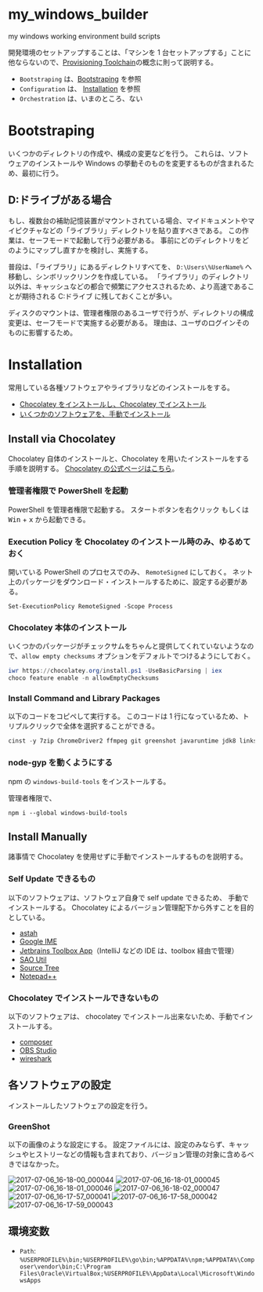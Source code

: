 # my_windows_builder

my windows working environment build scripts

開発環境のセットアップすることは、「マシンを 1 台セットアップする」ことに他ならないので、[Provisioning Toolchain](https://conferences.oreilly.com/velocity/velocity-mar2010/public/schedule/detail/14180)の概念に則って説明する。

- `Bootstraping` は、[Bootstraping](#bootstraping) を参照
- `Configuration` は、 [Installation](#installation) を参照
- `Orchestration` は、いまのところ、ない

# Bootstraping

いくつかのディレクトリの作成や、構成の変更などを行う。
これらは、ソフトウェアのインストールや Windows の挙動そのものを変更するものが含まれるため、最初に行う。

## D:ドライブがある場合

もし、複数台の補助記憶装置がマウントされている場合、マイドキュメントやマイピクチャなどの「ライブラリ」ディレクトリを貼り直すべきである。
この作業は、セーフモードで起動して行う必要がある。
事前にどのディレクトリをどのようにマップし直すかを検討し、実施する。

普段は、「ライブラリ」にあるディレクトリすべてを、 `D:\Users\%UserName%` へ移動し、シンボリックリンクを作成している。
「ライブラリ」のディレクトリ以外は、キャッシュなどの都合で頻繁にアクセスされるため、より高速であることが期待される C:ドライブ に残しておくことが多い。

ディスクのマウントは、管理者権限のあるユーザで行うが、ディレクトリの構成変更は、セーフモードで実施する必要がある。
理由は、ユーザのログインそのものに影響するため。

# Installation

常用している各種ソフトウェアやライブラリなどのインストールをする。

- [Chocolatey をインストールし、Chocolatey でインストール](#install-via-chocolatey)
- [いくつかのソフトウェアを、手動でインストール](#install-manually)

## Install via Chocolatey

Chocolatey 自体のインストールと、Chocolatey を用いたインストールをする手順を説明する。
[Chocolatey の公式ページはこちら](https://chocolatey.org/install)。

### 管理者権限で PowerShell を起動

PowerShell を管理者権限で起動する。
スタートボタンを右クリック もしくは <kbd>Win</kbd> + <kbd>x</kbd> から起動できる。

### Execution Policy を Chocolatey のインストール時のみ、ゆるめておく

開いている PowerShell のプロセスでのみ、 `RemoteSigned` にしておく。
ネット上のパッケージをダウンロード・インストールするために、設定する必要がある。

```posershell
Set-ExecutionPolicy RemoteSigned -Scope Process
```

### Chocolatey 本体のインストール

いくつかのパッケージがチェックサムをちゃんと提供してくれていないようなので、`allow empty checksums` オプションをデフォルトでつけるようにしておく。

```powershell
iwr https://chocolatey.org/install.ps1 -UseBasicParsing | iex
choco feature enable -n allowEmptyChecksums
```

### Install Command and Library Packages

以下のコードをコピペして実行する。
このコードは 1 行になっているため、トリプルクリックで全体を選択することができる。

```powershell
cinst -y 7zip ChromeDriver2 ffmpeg git greenshot javaruntime jdk8 linkshellextension mysql.workbench nodejs plantuml php powershell python rapidee rsync ruby screentogif specialfoldersview sysinternals vagrant virtualbox winmerge-jp yumi
```

### node-gyp を動くようにする

npm の `windows-build-tools` をインストールする。

管理者権限で、

```
npm i --global windows-build-tools
```

## Install Manually

諸事情で Chocolatey を使用せずに手動でインストールするものを説明する。

### Self Update できるもの

以下のソフトウェアは、ソフトウェア自身で self update できるため、 手動でインストールする。
Chocolatey によるバージョン管理配下から外すことを目的としている。

- [astah](http://astah.change-vision.com/ja/)
- [Google IME](https://www.google.co.jp/ime/)
- [Jetbrains Toolbox App](https://www.jetbrains.com/toolbox/app/)（IntelliJ などの IDE は、toolbox 経由で管理）
- [SAO Util](http://www.gpbeta.com/ja/post/develop/sao-utils/)
- [Source Tree](https://www.sourcetreeapp.com/)
- [Notepad++](https://notepad-plus-plus.org/download/)

### Chocolatey でインストールできないもの

以下のソフトウェアは、 chocolatey でインストール出来ないため、手動でインストールする。

- [composer](https://getcomposer.org/)
- [OBS Studio](https://obsproject.com/)
- [wireshark](https://www.wireshark.org/)

## 各ソフトウェアの設定

インストールしたソフトウェアの設定を行う。

### GreenShot

以下の画像のような設定にする。
設定ファイルには、設定のみならず、キャッシュやヒストリーなどの情報も含まれており、バージョン管理の対象に含めるべきではなかった。

![2017-07-06_16-18-00_000044](https://user-images.githubusercontent.com/2140131/27899813-bd16fd68-6266-11e7-8be6-c6d1a3ca7759.png)
![2017-07-06_16-18-01_000045](https://user-images.githubusercontent.com/2140131/27899815-bd1f0468-6266-11e7-8a1e-03e066817dd4.png)
![2017-07-06_16-18-01_000046](https://user-images.githubusercontent.com/2140131/27899814-bd1ab778-6266-11e7-8328-904da78d991f.png)
![2017-07-06_16-18-02_000047](https://user-images.githubusercontent.com/2140131/27899816-bd35786a-6266-11e7-978f-dc302d86a731.png)
![2017-07-06_16-17-57_000041](https://user-images.githubusercontent.com/2140131/27899817-bd3791c2-6266-11e7-8151-936a6bd6aa97.png)
![2017-07-06_16-17-58_000042](https://user-images.githubusercontent.com/2140131/27899818-bd3a17ee-6266-11e7-9e18-df942ed158d1.png)
![2017-07-06_16-17-59_000043](https://user-images.githubusercontent.com/2140131/27899819-bd3b0dd4-6266-11e7-910c-cecc068a68e0.png)

## 環境変数

- `Path`: `%USERPROFILE%\bin;%USERPROFILE%\go\bin;%APPDATA%\npm;%APPDATA%\Composer\vendor\bin;C:\Program Files\Oracle\VirtualBox;%USERPROFILE%\AppData\Local\Microsoft\WindowsApps`
